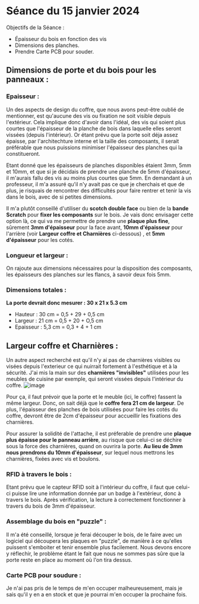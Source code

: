 # Séance du 15 janvier 2024

Objectifs de la Séance :
- Épaisseur du bois en fonction des vis
- Dimensions des planches. 
- Prendre Carte PCB pour souder.

## Dimensions de porte et du bois pour les panneaux  :
### Epaisseur :
Un des aspects de design du coffre, que nous avons peut-être oublié de mentionner, est qu'aucune des vis ou fixation ne soit visible depuis l'extérieur. Cela implique donc d'avoir dans l'idéal, des vis qui soient plus courtes que l'épaisseur de la planche de bois dans laquelle elles seront vissées (depuis l'intérieur). Or étant prévu que la porte soit déja assez épaisse, par l'architechture interne et la taille des composants, il serait préférable que nous puissions minimiser l'épaisseur des planches qui la constitueront. 

Etant donné que les épaisseurs de planches disponibles étaient 3mm, 5mm et 10mm, et que si je décidais de prendre une planche de 5mm d'épaisseur, il m'aurais fallu des vis au moins plus courtes que 5mm. En demandant à un professeur, il m'a assuré qu'il n'y avait pas ce que je cherchais et que de plus, je risquais de rencontrer des difficultés pour faire rentrer et tenir la vis dans le bois, avec de si petites dimensions. 

Il m'a plutôt conseillé d'utiliser du **scotch double face** ou bien de la **bande Scratch** pour **fixer les composants** sur le bois. Je vais donc envisager cette option là, ce qui va me permettre de prendre une **plaque plus fine**, sûrement **3mm d'épaisseur** pour la face avant, **10mm d'épaisseur** pour l'arrière (voir **Largeur coffre et Charnières** ci-dessous) , et **5mm d'épaisseur** pour les cotés. 

### Longueur et largeur :
On rajoute aux dimensions nécessaires pour la disposition des composants, les épaisseurs des planches sur les flancs, à savoir deux fois 5mm.

### Dimensions totales :
**La porte devrait donc mesurer : 30 x 21 x 5.3 cm**
- Hauteur : 30 cm = 0,5 + 29 + 0,5 cm
- Largeur : 21 cm = 0,5 + 20 + O,5 cm
- Epaisseur : 5,3 cm = 0,3 + 4 + 1 cm

## Largeur coffre et Charnières :
Un autre aspect recherché est qu'il n'y ai pas de charnières visibles ou visées depuis l'exterieur ce qui nuirrait fortement à l'esthétique et à la sécurité. J'ai mis la main sur des **charnières "invisibles"** utilisées pour les meubles de cuisine par exemple, qui seront vissées depuis l'intérieur du coffre.
![image](https://github.com/upoulin/securino-vault/assets/134364274/8bee2263-e683-434c-8ffa-af0a815d9e78)

Pour ça, il faut prévoir que la porte et le meuble (ici, le coffre) fassent la même largeur. Donc, on sait déjà que le **coffre fera 21 cm de largeur**. De plus, l'épaisseur des planches de bois utilisées pour faire les cotés du coffre, devront être de 2cm d'épaisseur pour accueillir les fixations des charnières. 

Pour assurer la solidité de l'attache, il est préferable de prendre une **plaque plus épaisse pour le panneau arrière**, au risque que celui-ci se déchire sous la force des charnières, quand on ouvrira la porte. **Au lieu de 3mm nous prendrons du 10mm d'épaisseur**, sur lequel nous mettrons les charnières, fixées avec vis et boulons. 

### RFID à travers le bois :
Etant prévu que le capteur RFID soit à l'intérieur du coffre, il faut que celui-ci puisse lire une information donnée par un badge à l'extérieur, donc à travers le bois. Après vérification, la lecture à correctement fonctionner à travers du bois de 3mm d'épaisseur.

### Assemblage du bois en "puzzle" :
Il m'a été conseillé, lorsque je ferai découper le bois, de le faire avec un logiciel qui découpera les plaques en "puzzle", de manière à ce qu'elles puissent s'emboiter et tenir ensemble plus facilement. Nous devons encore y réflechir, le problème étant le fait que nous ne sommes pas sûre que la porte reste en place au moment où l'on tira dessus.

### Carte PCB pour soudure :
Je n'ai pas pris de le temps de m'en occuper malheureusement, mais je sais qu'il y en a en stock et que je pourrai m'en occuper la prochaine fois.
